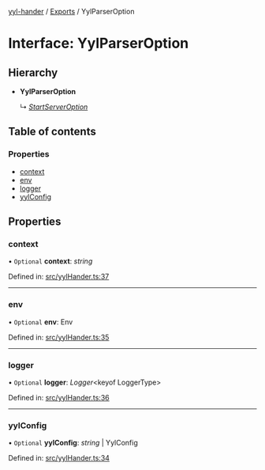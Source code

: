 [yyl-hander](../README.md) / [Exports](../modules.md) / YylParserOption

# Interface: YylParserOption

## Hierarchy

- **YylParserOption**

  ↳ [*StartServerOption*](startserveroption.md)

## Table of contents

### Properties

- [context](yylparseroption.md#context)
- [env](yylparseroption.md#env)
- [logger](yylparseroption.md#logger)
- [yylConfig](yylparseroption.md#yylconfig)

## Properties

### context

• `Optional` **context**: *string*

Defined in: [src/yylHander.ts:37](https://github.com/yyl-team/yyl-hander/blob/e87c446/src/yylHander.ts#L37)

___

### env

• `Optional` **env**: Env

Defined in: [src/yylHander.ts:35](https://github.com/yyl-team/yyl-hander/blob/e87c446/src/yylHander.ts#L35)

___

### logger

• `Optional` **logger**: *Logger*<keyof LoggerType\>

Defined in: [src/yylHander.ts:36](https://github.com/yyl-team/yyl-hander/blob/e87c446/src/yylHander.ts#L36)

___

### yylConfig

• `Optional` **yylConfig**: *string* \| YylConfig

Defined in: [src/yylHander.ts:34](https://github.com/yyl-team/yyl-hander/blob/e87c446/src/yylHander.ts#L34)
